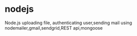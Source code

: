 # nodejs
Node.js uploading file, authenticating user,sending mail using nodemailer,gmail,sendgrid,REST api,mongoose
